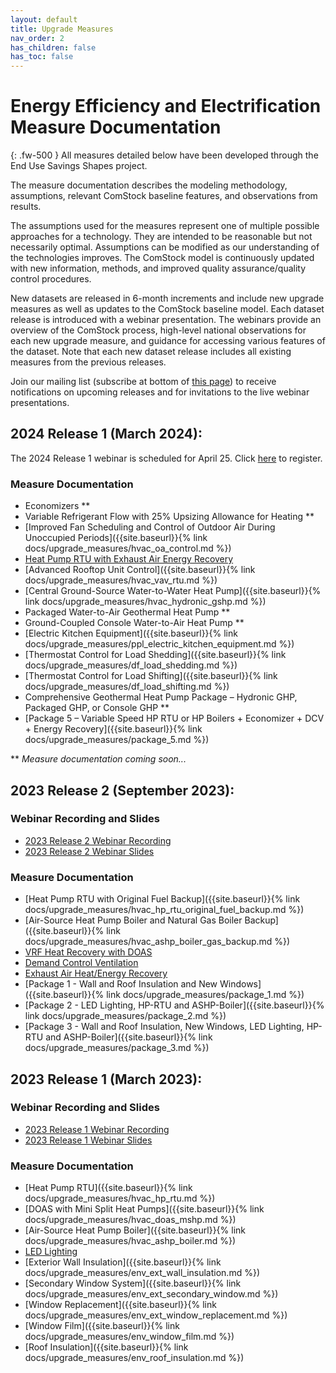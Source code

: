 ```yaml
---
layout: default
title: Upgrade Measures
nav_order: 2
has_children: false
has_toc: false
---
```


# Energy Efficiency and Electrification Measure Documentation
{: .fw-500 }
All measures detailed below have been developed through the End Use Savings Shapes project.

The measure documentation describes the modeling methodology, assumptions, relevant ComStock baseline features, and observations from results.

The assumptions used for the measures represent one of multiple possible approaches for a technology. They are intended to be reasonable but not necessarily optimal. Assumptions can be modified as our understanding of the technologies improves. The ComStock model is continuously updated with new information, methods, and improved quality assurance/quality control procedures.

New datasets are released in 6-month increments and include new upgrade measures as well as updates to the ComStock baseline model. Each dataset release is introduced with a webinar presentation. The webinars provide an overview of the ComStock process, high-level national observations for each new upgrade measure, and guidance for accessing various features of the dataset. Note that each new dataset release includes all existing measures from the previous releases.

Join our mailing list (subscribe at bottom of [this page](https://www.nrel.gov/buildings/end-use-load-profiles.html)) to receive notifications on upcoming releases and for invitations to the live webinar presentations.

## 2024 Release 1 (March 2024):
The 2024 Release 1 webinar is scheduled for April 25. Click [here](https://nrel.zoomgov.com/webinar/register/WN_d7imyRpGR7C-n7x_Iz5kyA?utm_source=NREL+End-Use+Load+Profiles+for+the+U.S.+Building+Stock#/registration) to register.

### Measure Documentation
- Economizers **
- Variable Refrigerant Flow with 25% Upsizing Allowance for Heating **
- [Improved Fan Scheduling and Control of Outdoor Air During Unoccupied Periods]({{site.baseurl}}{% link docs/upgrade_measures/hvac_oa_control.md %})
- [Heat Pump RTU with Exhaust Air Energy Recovery](https://www.nrel.gov/docs/fy24osti/89481.pdf)
- [Advanced Rooftop Unit Control]({{site.baseurl}}{% link docs/upgrade_measures/hvac_vav_rtu.md %})
- [Central Ground-Source Water-to-Water Heat Pump]({{site.baseurl}}{% link docs/upgrade_measures/hvac_hydronic_gshp.md %})
- Packaged Water-to-Air Geothermal Heat Pump **
- Ground-Coupled Console Water-to-Air Heat Pump **
- [Electric Kitchen Equipment]({{site.baseurl}}{% link docs/upgrade_measures/ppl_electric_kitchen_equipment.md %})
- [Thermostat Control for Load Shedding]({{site.baseurl}}{% link docs/upgrade_measures/df_load_shedding.md %})
- [Thermostat Control for Load Shifting]({{site.baseurl}}{% link docs/upgrade_measures/df_load_shifting.md %})
- Comprehensive Geothermal Heat Pump Package – Hydronic GHP, Packaged GHP, or Console GHP **
- [Package 5 – Variable Speed HP RTU or HP Boilers + Economizer + DCV + Energy Recovery]({{site.baseurl}}{% link docs/upgrade_measures/package_5.md %})

** *Measure documentation coming soon...*

## 2023 Release 2 (September 2023): 
### Webinar Recording and Slides
- [2023 Release 2 Webinar Recording](https://www.youtube.com/watch?v=uA8bThraO_E)
- [2023 Release 2 Webinar Slides](https://www.nrel.gov/docs/fy24osti/87746.pdf)

### Measure Documentation
- [Heat Pump RTU with Original Fuel Backup]({{site.baseurl}}{% link docs/upgrade_measures/hvac_hp_rtu_original_fuel_backup.md %})
- [Air-Source Heat Pump Boiler and Natural Gas Boiler Backup]({{site.baseurl}}{% link docs/upgrade_measures/hvac_ashp_boiler_gas_backup.md %})
- [VRF Heat Recovery with DOAS](https://www.nrel.gov/docs/fy24osti/86103.pdf)
- [Demand Control Ventilation](https://www.nrel.gov/docs/fy24osti/86897.pdf)
- [Exhaust Air Heat/Energy Recovery](https://www.nrel.gov/docs/fy24osti/87542.pdf)
- [Package 1 - Wall and Roof Insulation and New Windows]({{site.baseurl}}{% link docs/upgrade_measures/package_1.md %})
- [Package 2 - LED Lighting, HP-RTU and ASHP-Boiler]({{site.baseurl}}{% link docs/upgrade_measures/package_2.md %})
- [Package 3 - Wall and Roof Insulation, New Windows, LED Lighting, HP-RTU and ASHP-Boiler]({{site.baseurl}}{% link docs/upgrade_measures/package_3.md %})


## 2023 Release 1 (March 2023): 
### Webinar Recording and Slides
- [2023 Release 1 Webinar Recording](https://www.youtube.com/watch?v=7BHQfk6kvso&t=9s)
- [2023 Release 1 Webinar Slides](https://www.nrel.gov/docs/fy23osti/85853.pdf)

### Measure Documentation
- [Heat Pump RTU]({{site.baseurl}}{% link docs/upgrade_measures/hvac_hp_rtu.md %})
- [DOAS with Mini Split Heat Pumps]({{site.baseurl}}{% link docs/upgrade_measures/hvac_doas_mshp.md %})
- [Air-Source Heat Pump Boiler]({{site.baseurl}}{% link docs/upgrade_measures/hvac_ashp_boiler.md %})
- [LED Lighting](https://www.nrel.gov/docs/fy24osti/86100.pdf)
- [Exterior Wall Insulation]({{site.baseurl}}{% link docs/upgrade_measures/env_ext_wall_insulation.md %})
- [Secondary Window System]({{site.baseurl}}{% link docs/upgrade_measures/env_ext_secondary_window.md %})
- [Window Replacement]({{site.baseurl}}{% link docs/upgrade_measures/env_ext_window_replacement.md %})
- [Window Film]({{site.baseurl}}{% link docs/upgrade_measures/env_window_film.md %})
- [Roof Insulation]({{site.baseurl}}{% link docs/upgrade_measures/env_roof_insulation.md %})
